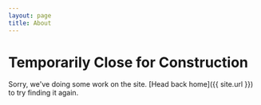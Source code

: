 ```yaml
---
layout: page
title: About
---
```

# Temporarily Close for Construction
Sorry, we've doing some work on the site. [Head back home]({{ site.url }}) to try finding it again.